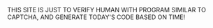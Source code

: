 THIS SITE IS JUST TO VERIFY HUMAN WITH PROGRAM SIMILAR TO CAPTCHA, AND GENERATE TODAY'S CODE BASED ON TIME!

